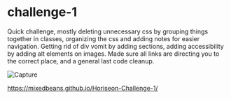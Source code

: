 # challenge-1

Quick challenge, mostly deleting unnecessary css by grouping things together in classes, 
organizing the css and adding notes for easier navigation.
Getting rid of div vomit by adding sections, adding accessibility by adding alt elements on images.
Made sure all links are directing you to the correct place, and a general last code cleanup.

![Capture](https://user-images.githubusercontent.com/89798226/133941876-70b72f99-1593-4f54-bbb3-58a47f5b901e.PNG)

https://mixedbeans.github.io/Horiseon-Challenge-1/
